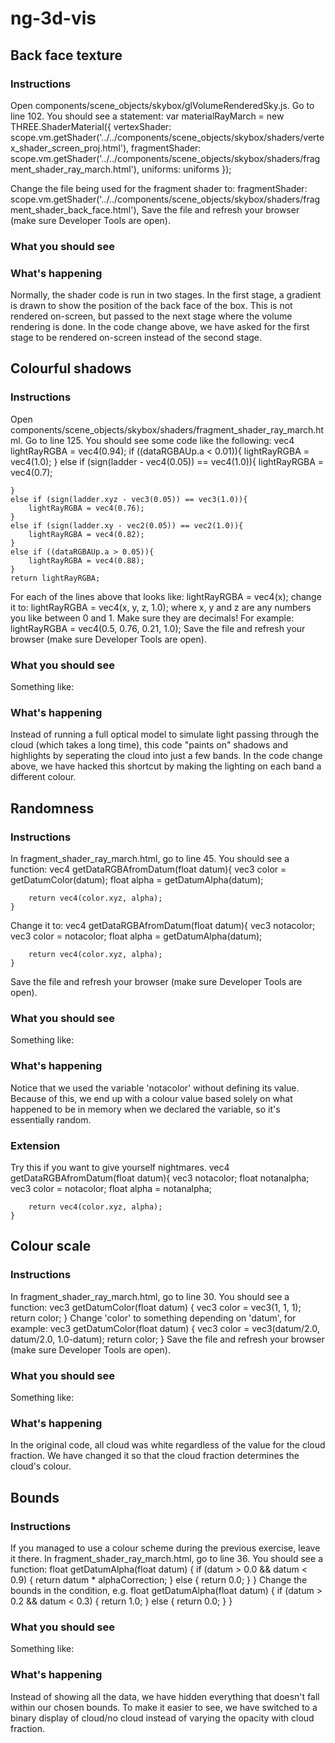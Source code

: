 # ng-3d-vis

## Back face texture

### Instructions
Open components/scene_objects/skybox/glVolumeRenderedSky.js.
Go to line 102.
You should see a statement:
	var materialRayMarch = new THREE.ShaderMaterial({
        vertexShader: scope.vm.getShader('../../components/scene_objects/skybox/shaders/vertex_shader_screen_proj.html'),
        fragmentShader: scope.vm.getShader('../../components/scene_objects/skybox/shaders/fragment_shader_ray_march.html'),
        uniforms: uniforms
    });

Change the file being used for the fragment shader to:
	fragmentShader: scope.vm.getShader('../../components/scene_objects/skybox/shaders/fragment_shader_back_face.html'),
Save the file and refresh your browser (make sure Developer Tools are open).

### What you should see


### What's happening
Normally, the shader code is run in two stages. In the first stage, a gradient is drawn to show the position of the back face of the box. This is not rendered on-screen, but passed to the next stage where the volume rendering is done. In the code change above, we have asked for the first stage to be rendered on-screen instead of the second stage.

## Colourful shadows

### Instructions
Open components/scene_objects/skybox/shaders/fragment_shader_ray_march.html.
Go to line 125.
You should see some code like the following:
	vec4 lightRayRGBA = vec4(0.94);
	if ((dataRGBAUp.a < 0.01)){
	    lightRayRGBA = vec4(1.0);
	}
	else if (sign(ladder - vec4(0.05)) == vec4(1.0)){
	    lightRayRGBA = vec4(0.7);

	}
	else if (sign(ladder.xyz - vec3(0.05)) == vec3(1.0)){
	    lightRayRGBA = vec4(0.76);
	}
	else if (sign(ladder.xy - vec2(0.05)) == vec2(1.0)){
	    lightRayRGBA = vec4(0.82);
	}
	else if ((dataRGBAUp.a > 0.05)){
	    lightRayRGBA = vec4(0.88);
	}
	return lightRayRGBA;
For each of the lines above that looks like:
	lightRayRGBA = vec4(x);
change it to:
	lightRayRGBA = vec4(x, y, z, 1.0);
where x, y and z are any numbers you like between 0 and 1. Make sure they are decimals! For example:
	lightRayRGBA = vec4(0.5, 0.76, 0.21, 1.0);
Save the file and refresh your browser (make sure Developer Tools are open).

### What you should see
Something like:

### What's happening
Instead of running a full optical model to simulate light passing through the cloud (which takes a long time), this code "paints on" shadows and highlights by seperating the cloud into just a few bands. In the code change above, we have hacked this shortcut by making the lighting on each band a different colour.

## Randomness

### Instructions
In fragment_shader_ray_march.html, go to line 45.
You should see a function:
	vec4 getDataRGBAfromDatum(float datum){
	    vec3 color = getDatumColor(datum);
	    float alpha = getDatumAlpha(datum);

	    return vec4(color.xyz, alpha);
	}
Change it to:
	vec4 getDataRGBAfromDatum(float datum){
	    vec3 notacolor;
	    vec3 color = notacolor;
	    float alpha = getDatumAlpha(datum);

	    return vec4(color.xyz, alpha);
	}
Save the file and refresh your browser (make sure Developer Tools are open).

### What you should see
Something like:

### What's happening
Notice that we used the variable 'notacolor' without defining its value. Because of this, we end up with a colour value based solely on what happened to be in memory when we declared the variable, so it's essentially random.

### Extension
Try this if you want to give yourself nightmares.
	vec4 getDataRGBAfromDatum(float datum){
	    vec3 notacolor;
	    float notanalpha;
	    vec3 color = notacolor;
	    float alpha = notanalpha;

	    return vec4(color.xyz, alpha);
	}


## Colour scale

### Instructions
In fragment_shader_ray_march.html, go to line 30.
You should see a function:
	vec3 getDatumColor(float datum) {
	    vec3 color = vec3(1, 1, 1);
	    return color;
	}
Change 'color' to something depending on 'datum', for example:
	vec3 getDatumColor(float datum) {
	    vec3 color = vec3(datum/2.0, datum/2.0, 1.0-datum);
	    return color;
	}
Save the file and refresh your browser (make sure Developer Tools are open).

### What you should see
Something like:

### What's happening
In the original code, all cloud was white regardless of the value for the cloud fraction. We have changed it so that the cloud fraction determines the cloud's colour.

## Bounds

### Instructions
If you managed to use a colour scheme during the previous exercise, leave it there.
In fragment_shader_ray_march.html, go to line 36.
You should see a function:
	float getDatumAlpha(float datum) {
	    if (datum > 0.0 && datum < 0.9) {
	        return datum * alphaCorrection;
	    }
	    else {
	        return 0.0;
	    }
	}
Change the bounds in the condition, e.g.
	float getDatumAlpha(float datum) {
	    if (datum > 0.2 && datum < 0.3) {
	        return 1.0;
	    }
	    else {
	        return 0.0;
	    }
	}
### What you should see
Something like:

### What's happening
Instead of showing all the data, we have hidden everything that doesn't fall within our chosen bounds. To make it easier to see, we have switched to a binary display of cloud/no cloud instead of varying the opacity with cloud fraction.
